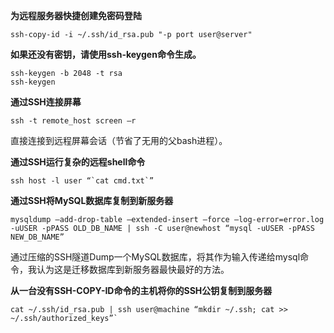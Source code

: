 **为远程服务器快捷创建免密码登陆**
```shell
ssh-copy-id -i ~/.ssh/id_rsa.pub "-p port user@server"
```

**如果还没有密钥，请使用ssh-keygen命令生成。**
```shell
ssh-keygen -b 2048 -t rsa
ssh-keygen
```

**通过SSH连接屏幕**
```shell
ssh -t remote_host screen –r
```

直接连接到远程屏幕会话（节省了无用的父bash进程）。

**通过SSH运行复杂的远程shell命令**
```shell
ssh host -l user “`cat cmd.txt`”
```

**通过SSH将MySQL数据库复制到新服务器**
```shell
mysqldump –add-drop-table –extended-insert –force –log-error=error.log -uUSER -pPASS OLD_DB_NAME | ssh -C user@newhost “mysql -uUSER -pPASS NEW_DB_NAME”
```

通过压缩的SSH隧道Dump一个MySQL数据库，将其作为输入传递给mysql命令，我认为这是迁移数据库到新服务器最快最好的方法。

**从一台没有SSH-COPY-ID命令的主机将你的SSH公钥复制到服务器**
```shell
cat ~/.ssh/id_rsa.pub | ssh user@machine “mkdir ~/.ssh; cat >> ~/.ssh/authorized_keys”`
```
